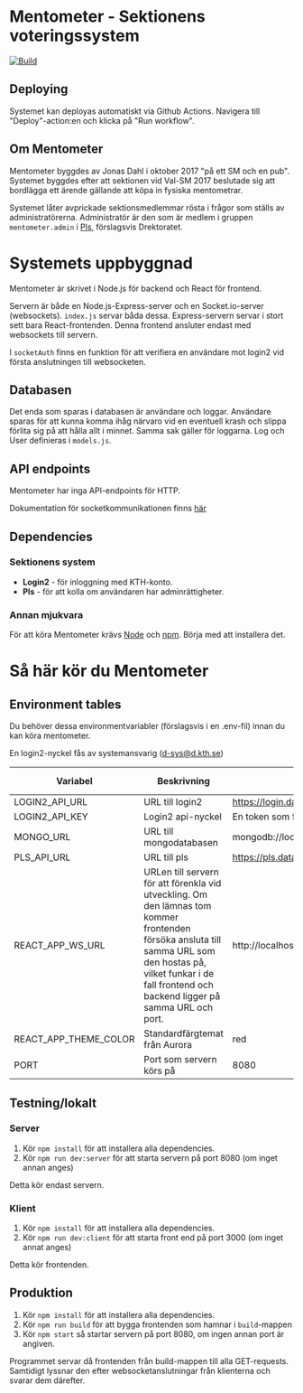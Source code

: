 # Mentometer - Sektionens voteringssystem
[![Build](https://github.com/datasektionen/mentometer/actions/workflows/test.yml/badge.svg)](https://github.com/datasektionen/mentometer/actions/workflows/test.yml)

## Deploying
Systemet kan deployas automatiskt via Github Actions. Navigera till "Deploy"-action:en och klicka på "Run workflow".
## Om Mentometer
Mentometer byggdes av Jonas Dahl i oktober 2017 "på ett SM och en pub". Systemet byggdes efter att sektionen vid Val-SM 2017 beslutade sig att bordlägga ett ärende gällande att köpa in fysiska mentometrar.

Systemet låter avprickade sektionsmedlemmar rösta i frågor som ställs av administratörerna. Administratör är den som är medlem i gruppen ```mentometer.admin``` i [Pls](https://pls.datasektionen.se), förslagsvis Drektoratet. 

# Systemets uppbyggnad

Mentometer är skrivet i Node.js för backend och React för frontend.

Servern är både en Node.js-Express-server och en Socket.io-server (websockets). ```index.js``` servar båda dessa. Express-servern servar i stort sett bara React-frontenden. Denna frontend ansluter endast med websockets till servern.

I ```socketAuth``` finns en funktion för att verifiera en användare mot login2 vid första anslutningen till websocketen.

## Databasen
Det enda som sparas i databasen är användare och loggar. Användare sparas för att kunna komma ihåg närvaro vid en eventuell krash och slippa förlita sig på att hålla allt i minnet. Samma sak gäller för loggarna. Log och User definieras i ```models.js```.

## API endpoints
Mentometer har inga API-endpoints för HTTP.

Dokumentation för socketkommunikationen finns [här](API.md)

## Dependencies
### Sektionens system
- **Login2** - för inloggning med KTH-konto.
- **Pls** - för att kolla om användaren har adminrättigheter.

### Annan mjukvara
För att köra Mentometer krävs [Node](https://nodejs.org/en/) och [npm](https://www.npmjs.com/get-npm). Börja med att installera det.

# Så här kör du Mentometer
## Environment tables

Du behöver dessa environmentvariabler (förslagsvis i en .env-fil) innan du kan köra mentometer.

En login2-nyckel fås av systemansvarig (d-sys@d.kth.se)

| Variabel              | Beskrivning                           | Exempel                                               | Default-värde |
|-----------------------|---------------------------------------|-------------------------------------------------------|---------------|
| LOGIN2_API_URL   | URL till login2                       | https://login.datasektionen.se                             | -             |
| LOGIN2_API_KEY   | Login2 api-nyckel                     | En token som fås av [systemansvarig](mailto:d-sys@d.kth.se)| -             |
| MONGO_URL        | URL till mongodatabasen               | mongodb://localhost:27017/mentometer                       | -             |
| PLS_API_URL      | URL till pls                          | https://pls.datasektionen.se/api                           | -             |
| REACT_APP_WS_URL | URLen till servern för att förenkla vid utveckling. Om den lämnas tom kommer frontenden försöka ansluta till samma URL som den hostas på, vilket funkar i de fall frontend och backend ligger på samma URL och port.    | http://localhost:8080               | -             |
| REACT_APP_THEME_COLOR | Standardfärgtemat från Aurora    | red                                                        | red           |
| PORT             | Port som servern körs på              | 8080                                                       | 8080          |


## Testning/lokalt
### Server

1. Kör `npm install` för att installera alla dependencies.
2. Kör `npm run dev:server` för att starta servern på port 8080 (om inget annan anges)

Detta kör endast servern.

### Klient

1. Kör `npm install` för att installera alla dependencies.
2. Kör `npm run dev:client` för att starta front end på port 3000 (om inget annat anges)

Detta kör frontenden.

## Produktion

1. Kör `npm install` för att installera alla dependencies.
2. Kör `npm run build` för att bygga frontenden som hamnar i ```build```-mappen
3. Kör `npm start` så startar servern på port 8080, om ingen annan port är angiven.

Programmet servar då frontenden från build-mappen till alla GET-requests. Samtidigt lyssnar den efter websocketanslutningar från klienterna och svarar dem därefter.
